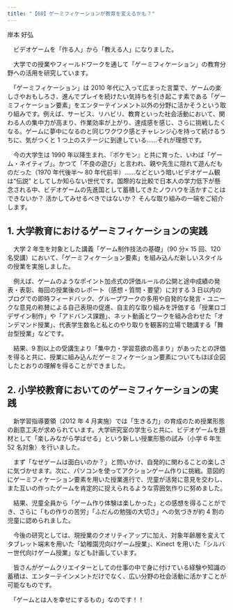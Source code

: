 ```yaml
---
title: "【60】ゲーミフィケーションが教育を変えるかも？"
---
```



岸本 好弘


　ビデオゲームを「作る人」から「教える人」になりました。

　大学での授業やフィールドワークを通して「ゲーミフィケーション」の教育分野への活用を研究しています。

　「ゲーミフィケーション」は 2010 年代に入って広まった言葉で、ゲームの楽しさやおもしろさ、進んでプレイを続けたい気持ちを引き起こす素である「ゲーミフィケーション要素」をエンターテインメント以外の分野に活かそうという取り組みです。例えば、サービス、リハビリ、教育といった社会活動において、関わる人の集中力が高まり、作業効率が上がり、達成感を感じ、さらに挑戦したくなる。ゲームに夢中になるのと同じワクワク感とチャレンジ心を持って続けるうちに、気がつくと 1 つ上のステージに到達している……それが理想です。

　今の大学生は 1990 年以降生まれ、『ポケモン』と共に育った、いわば「ゲーム・ネイティブ」。かつて「不良の遊び」と言われ、親や先生に隠れて遊んだものだった（1970 年代後半～ 80 年代前半）……などという暗いビデオゲーム観は“伝説” としてしか知らない世代です。国際的な比較で日本人の学力低下が懸念される中、ビデオゲームの先進国として蓄積してきたノウハウを活かすことはできないか？ 活かしてみせるべきではないか？ そんな取り組みの一端をご紹介します。

## 1\. 大学教育におけるゲーミフィケーションの実践

　大学 2 年生を対象とした講義「ゲーム制作技法の基礎」（90 分× 15 回、120 名受講）において、「ゲーミフィケーション要素」を組み込んだ新しいスタイルの授業を実施しました。

　例えば、ゲームのようなポイント加点式の評価ルールの公開と途中成績の発表・表彰、毎回の授業後のレポート（感想・質問・要望）に対する 3 日以内のブログでの即時フィードバック、グループワークの多用や自発的な発言・ユニークな意見の称賛による自己表現の促進、自主的な取り組みを評価する「授業ロゴデザイン制作」や「アドバンス課題」、ネット動画とワークを組み合わせた「オンデマンド授業」、代表学生数名と私とのやり取りを観客的立場で聴講する「舞台型授業」などです。

　結果、9 割以上の受講生より「集中力・学習意欲の高まり」があったとの評価を得ると共に、授業に組み込んだゲーミフィケーション要素についてもほぼ企図したとおりの理解を得ることができました。

## 2\. 小学校教育においてのゲーミフィケーションの実践

　新学習指導要領（2012 年 4 月実施）では「生きる力」の育成のため授業形態の創意工夫が求められています。大学研究室の学生らと共に、ビデオゲームを題材として「楽しみながら学ばせる」という新しい授業形態の試み（小学 6 年生 52 名対象）を行いました。

　まず「なぜゲームは面白いのか？」と問いかけ、自発的に関わることの楽しさに気づかせます。次に、パソコンを使ってアクションゲーム作りに挑戦。意図的にゲーミフィケーション要素を用いた授業進行で、児童が活発に意見を交わし、また互いの作ったゲームを肯定的に捉えられるような雰囲気作りに努めました。

　結果、児童全員から「ゲーム作り体験は楽しかった」との感想を得ることができ、さらに「もの作りの苦労」「ふだんの勉強の大切さ」への気づきが約 4 割の児童に認められました。

　今後の研究としては、現授業のクオリティアップに加え、対象年齢層を変えてタブレット端末を用いた「幼稚園児向けゲーム授業」、Kinect を用いた「シルバー世代向けゲーム授業」なども計画しています。

　皆さんがゲームクリエイターとしての仕事の中で身に付けている経験や知識の蓄積は、エンターテインメントだけでなく、広い分野の社会活動に活かすことが可能なものです。

　「ゲームとは人を幸せにするもの」なのです！！
